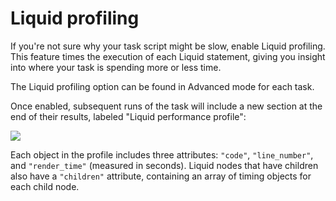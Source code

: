 # Liquid profiling

If you're not sure why your task script might be slow, enable Liquid profiling. This feature times the execution of each Liquid statement, giving you insight into where your task is spending more or less time.

The Liquid profiling option can be found in Advanced mode for each task.

Once enabled, subsequent runs of the task will include a new section at the end of their results, labeled "Liquid performance profile":

![](https://s3.amazonaws.com/helpscout.net/docs/assets/5ddd799f2c7d3a7e9ae472fc/images/5e1ae1f204286364bc93c3b6/5e1ae188264b8.png)

Each object in the profile includes three attributes: `"code"`, `"line_number"`, and `"render_time"` (measured in seconds). Liquid nodes that have children also have a `"children"` attribute, containing an array of timing objects for each child node.
